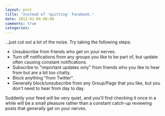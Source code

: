 ```yaml
---
layout: post
title: "Instead of 'quitting' Facebook."
date: 2012-01-09 08:49
comments: true
categories: 
---
```


...just cut out a lot of the noise. Try taking the following steps:

*   Unsubscribe from friends who get on your nerves.
*   Turn off notifications from any groups you like to be part of, but update often causing constant notifications.
*   Subscribe to "important updates only" from friends who you like to hear from but are a bit too chatty.
*   Block anything "from Twitter".
*   Generally block/unsubscribe from any Group/Page that you like, but you don't need to hear from day to day.

Suddenly your feed will be very quiet, and you'll find checking it once in a while will be a small pleasure rather than a constant catch-up reviewing posts that generally get on your nerves.
